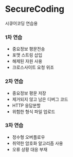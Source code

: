 # SecureCoding
시큐어코딩 연습용
  
### 1차 연습
- 중요정보 평문전송
- 포맷 스트링 삽입
- 해제된 자원 사용
- 크로스사이트 요청 위조
  
### 2차 연습
- 중요정보 평문 저장
- 제거되지 않고 남은 디버그 코드
- HTTP 응답분할
- 위험한 형식 파일 업로드
  
### 3차 연습
- 정수형 오버플로우
- 취약한 암호화 알고리즘 사용
- 오류 상황 대응 부재
